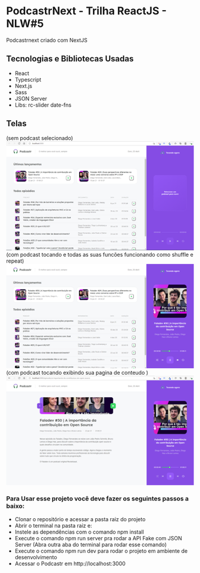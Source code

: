 # PodcastrNext - Trilha ReactJS - NLW#5
Podcastrnext criado com NextJS

## Tecnologias e Bibliotecas Usadas
- React
- Typescript
- Next.js
- Sass
- JSON Server
- Libs:
rc-slider
date-fns

## Telas

(sem podcast selecionado)
![alt text](https://raw.githubusercontent.com/luciancardoso/podcastrnext/main/Telas/captura.png)
(com podcast tocando e todas as suas funcões funcionando como shuffle e repeat)
![alt text](https://raw.githubusercontent.com/luciancardoso/podcastrnext/main/Telas/captura1.png)
(com podcast tocando exibindo sua pagina de conteudo )
![alt text](https://raw.githubusercontent.com/luciancardoso/podcastrnext/main/Telas/captura2.png)

### Para Usar esse projeto você deve fazer os seguintes passos a baixo:
- Clonar o repositório e acessar a pasta raiz do projeto
- Abrir o terminal na pasta raiz e:
- Instele as dependências com o comando npm install
- Execute o comando npm run server pra rodar a API Fake com JSON Server (Abra outra aba do terminal para rodar esse comando)
- Execute o comando npm run dev para rodar o projeto em ambiente de desenvolvimento
- Acessar o Podcastr em http://localhost:3000
